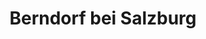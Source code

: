 ---
title: Berndorf bei Salzburg
url: /berndorf-bei-salzburg/
latitude: 47.997
longitude: 13.062
---